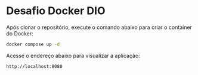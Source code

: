 # Desafio Docker DIO

Após clonar o repositório, execute o comando abaixo para criar o container do Docker:

```sh
docker compose up -d
```

Acesse o endereço abaixo para visualizar a aplicação:

```sh
http://localhost:8080
```